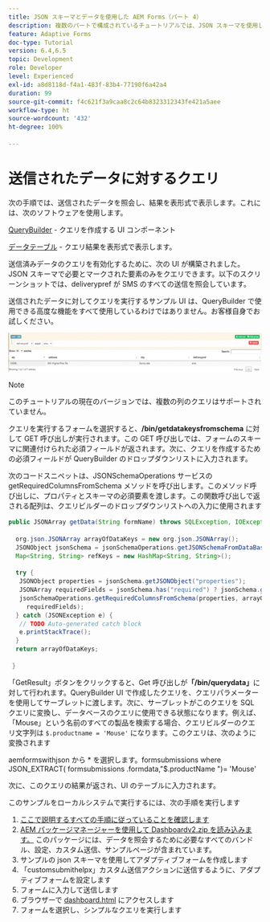 ```yaml
---
title: JSON スキーマとデータを使用した AEM Forms（パート 4）
description: 複数のパートで構成されているチュートリアルでは、JSON スキーマを使用したアダプティブフォームの作成と、送信されたデータのクエリに関する手順を説明します。
feature: Adaptive Forms
doc-type: Tutorial
version: 6.4,6.5
topic: Development
role: Developer
level: Experienced
exl-id: a8d8118d-f4a1-483f-83b4-77190f6a42a4
duration: 99
source-git-commit: f4c621f3a9caa8c2c64b8323312343fe421a5aee
workflow-type: ht
source-wordcount: '432'
ht-degree: 100%

---
```


# 送信されたデータに対するクエリ


次の手順では、送信されたデータを照会し、結果を表形式で表示します。これには、次のソフトウェアを使用します。

[QueryBuilder](https://querybuilder.js.org/) - クエリを作成する UI コンポーネント

[データテーブル](https://datatables.net/) - クエリ結果を表形式で表示します。

送信済みデータのクエリを有効化するために、次の UI が構築されました。JSON スキーマで必要とマークされた要素のみをクエリできます。以下のスクリーンショットでは、deliverypref が SMS のすべての送信を照会しています。

送信されたデータに対してクエリを実行するサンプル UI は、QueryBuilder で使用できる高度な機能をすべて使用しているわけではありません。お客様自身でお試しください。

![querybuilder](assets/querybuilderui.gif)

>[!NOTE]
>
>このチュートリアルの現在のバージョンでは、複数の列のクエリはサポートされていません。

クエリを実行するフォームを選択すると、**/bin/getdatakeysfromschema** に対して GET 呼び出しが実行されます。この GET 呼び出しでは、フォームのスキーマに関連付けられた必須フィールドが返されます。次に、クエリを作成するための必須フィールドが QueryBuilder のドロップダウンリストに入力されます。

次のコードスニペットは、JSONSchemaOperations サービスの getRequiredColumnsFromSchema メソッドを呼び出します。このメソッド呼び出しに、プロパティとスキーマの必須要素を渡します。この関数呼び出しで返される配列は、クエリビルダーのドロップダウンリストへの入力に使用されます

```java
public JSONArray getData(String formName) throws SQLException, IOException {

  org.json.JSONArray arrayOfDataKeys = new org.json.JSONArray();
  JSONObject jsonSchema = jsonSchemaOperations.getJSONSchemaFromDataBase(formName);
  Map<String, String> refKeys = new HashMap<String, String>();

  try {
   JSONObject properties = jsonSchema.getJSONObject("properties");
   JSONArray requiredFields = jsonSchema.has("required") ? jsonSchema.getJSONArray("required") : null;
   jsonSchemaOperations.getRequiredColumnsFromSchema(properties, arrayOfDataKeys, "", jsonSchema, refKeys,
     requiredFields);
  } catch (JSONException e) {
   // TODO Auto-generated catch block
   e.printStackTrace();
  }
  return arrayOfDataKeys;

 }
```

「GetResult」ボタンをクリックすると、Get 呼び出しが&#x200B;**「/bin/querydata」**&#x200B;に対して行われます。QueryBuilder UI で作成したクエリを、クエリパラメーターを使用してサーブレットに渡します。次に、サーブレットがこのクエリを SQL クエリに変換し、データベースのクエリに使用できる状態になります。例えば、「Mouse」という名前のすべての製品を検索する場合、クエリビルダーのクエリ文字列は `$.productname = 'Mouse'` になります。このクエリは、次のように変換されます

aemformswithjson から &#42; を選択します。formsubmissions  where JSON_EXTRACT(  formsubmissions .formdata,&quot;$.productName &quot;)= &#39;Mouse&#39;

次に、このクエリの結果が返され、UI のテーブルに入力されます。

このサンプルをローカルシステムで実行するには、次の手順を実行します

1. [ここで説明するすべての手順に従っていることを確認します](part2.md)
1. [AEM パッケージマネージャーを使用して Dashboardv2.zip を読み込みます。](assets/dashboardv2.zip) このパッケージには、データを照会するために必要なすべてのバンドル、設定、カスタム送信、サンプルページが含まれています。
1. サンプルの json スキーマを使用してアダプティブフォームを作成します
1. 「customsubmithelpx」カスタム送信アクションに送信するように、アダプティブフォームを設定します
1. フォームに入力して送信します
1. ブラウザーで [dashboard.html](http://localhost:4502/content/AemForms/dashboard.html) にアクセスします
1. フォームを選択し、シンプルなクエリを実行します
